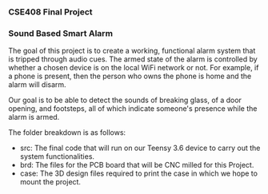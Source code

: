 ### CSE408 Final Project
### Sound Based Smart Alarm

The goal of this project is to create a working, functional alarm system that is tripped through audio cues. The armed state of the alarm is controlled by whether a chosen device is on the local WiFi network or not. For example, if a phone is present, then the person who owns the phone is home and the alarm will disarm.

Our goal is to be able to detect the sounds of breaking glass, of a door opening, and footsteps, all of which indicate someone's presence while the alarm is armed.

The folder breakdown is as follows:
* src: The final code that will run on our Teensy 3.6 device to carry out the system functionalities.
* brd: The files for the PCB board that will be CNC milled for this Project.
* case: The 3D design files required to print the case in which we hope to mount the project.
